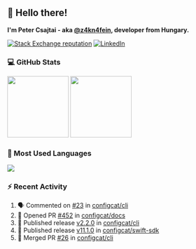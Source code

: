 ## 👋 Hello there!

**I'm Peter Csajtai - aka [@z4kn4fein](https://github.com/z4kn4fein), developer from Hungary.**

[![Stack Exchange reputation](https://img.shields.io/stackexchange/stackoverflow/r/8700582?color=orange&label=reputation&logo=stackoverflow&style=for-the-badge)](https://stackoverflow.com/users/8700582)
[![LinkedIn](https://img.shields.io/badge/linkedin-%230077B5.svg?style=for-the-badge&logo=linkedin&logoColor=white)](https://www.linkedin.com/in/csajtai-p%C3%A9ter-45395341/)

### 💻 GitHub Stats

<div>
  <img height="140px" src="https://github-readme-stats-pcsajtai.vercel.app/api?username=z4kn4fein&show_icons=true&hide_border=true&count_private=true&custom_title=Stats&theme=dracula&line_height=24&hide_title=true">
  <img height="140px" src="https://streak-stats.demolab.com?user=z4kn4fein&theme=dracula&hide_border=true">
  
</div>

### :toolbox: Most Used Languages

<img src="https://github-readme-stats-pcsajtai.vercel.app/api/top-langs/?username=z4kn4fein&theme=dracula&hide_border=true&layout=compact&langs_count=8&hide_title=true">

### :zap: Recent Activity

<!--START_SECTION:activity-->
1. 🗣 Commented on [#23](https://github.com/configcat/cli/pull/23#issuecomment-2162406524) in [configcat/cli](https://github.com/configcat/cli)
2. 💪 Opened PR [#452](https://github.com/configcat/docs/pull/452) in [configcat/docs](https://github.com/configcat/docs)
3. 🚀 Published release [v2.2.0](https://github.com/configcat/cli/releases/tag/v2.2.0) in [configcat/cli](https://github.com/configcat/cli)
4. 🚀 Published release [v11.1.0](https://github.com/configcat/swift-sdk/releases/tag/11.1.0) in [configcat/swift-sdk](https://github.com/configcat/swift-sdk)
5. 🎉 Merged PR [#26](https://github.com/configcat/cli/pull/26) in [configcat/cli](https://github.com/configcat/cli)
<!--END_SECTION:activity-->
